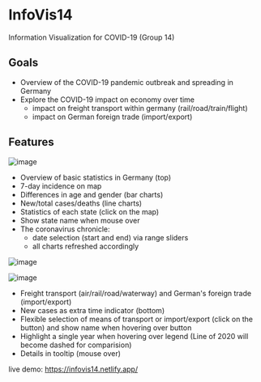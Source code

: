 # InfoVis14
Information Visualization for COVID-19 (Group 14)

## Goals
- Overview of the COVID-19 pandemic outbreak and spreading in Germany
- Explore the COVID-19 impact on economy over time
  - impact on freight transport within germany (rail/road/train/flight)
  - impact on German foreign trade (import/export)

## Features

![image](https://user-images.githubusercontent.com/14870264/106538269-55dcc500-64fc-11eb-86fa-e7cfbd925346.png)

- Overview of basic statistics in Germany (top)
- 7-day incidence on map
- Differences in age and gender (bar charts)
- New/total cases/deaths (line charts)
- Statistics of each state (click on the map)
- Show state name when mouse over
- The coronavirus chronicle: 
  - date selection (start and end) via range sliders
  - all charts refreshed accordingly
  

![image](https://user-images.githubusercontent.com/14870264/106538398-77d64780-64fc-11eb-8322-6275a68494c5.png)

![image](https://user-images.githubusercontent.com/14870264/106538463-8a508100-64fc-11eb-87e4-bdcdaa66c325.png)

- Freight transport (air/rail/road/waterway) and German's foreign trade (import/export)
- New cases as extra time indicator (bottom)
- Flexible selection of means of transport or import/export (click on the button) and show name when hovering over button
- Highlight a single year when hovering over legend (Line of 2020 will become dashed for comparision)
- Details in tooltip (mouse over)


live demo: https://infovis14.netlify.app/
